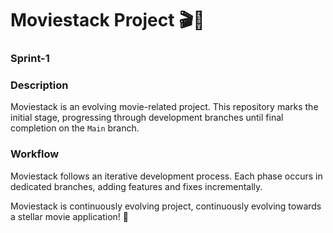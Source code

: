 Moviestack Project 🎬🚀
=======================
### Sprint-1

### Description

Moviestack is an evolving movie-related project. This repository marks the initial stage, progressing through development branches until final completion on the `Main` branch.

### Workflow

Moviestack follows an iterative development process. Each phase occurs in dedicated branches, adding features and fixes incrementally.


Moviestack is continuously evolving project, continuously evolving towards a stellar movie application! 🌟
